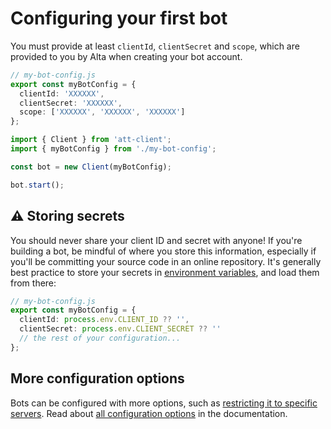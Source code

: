 # Configuring your first bot

You must provide at least `clientId`, `clientSecret` and `scope`, which are provided to you by Alta when creating your bot account.

```ts
// my-bot-config.js
export const myBotConfig = {
  clientId: 'XXXXXX',
  clientSecret: 'XXXXXX',
  scope: ['XXXXXX', 'XXXXXX', 'XXXXXX']
};
```

```ts
import { Client } from 'att-client';
import { myBotConfig } from './my-bot-config';

const bot = new Client(myBotConfig);

bot.start();
```

## :warning: Storing secrets

You should never share your client ID and secret with anyone! If you're building a bot, be mindful of where you store this information, especially if you'll be committing your source code in an online repository. It's generally best practice to store your secrets in [environment variables](https://www.npmjs.com/package/dotenv), and load them from there:

```ts
// my-bot-config.js
export const myBotConfig = {
  clientId: process.env.CLIENT_ID ?? '',
  clientSecret: process.env.CLIENT_SECRET ?? ''
  // the rest of your configuration...
};
```

## More configuration options

Bots can be configured with more options, such as [restricting it to specific servers](./private-bots.md). Read about [all configuration options](../docs/Config.md) in the documentation.
